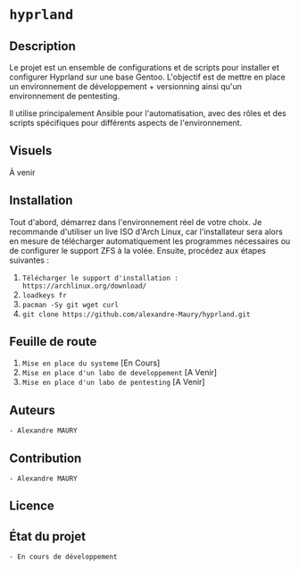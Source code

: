 # `hyprland`

## Description
Le projet est un ensemble de configurations et de scripts pour installer et configurer Hyprland sur une base Gentoo.
L'objectif est de mettre en place un environnement de développement + versionning ainsi qu'un environnement de pentesting.

Il utilise principalement Ansible pour l'automatisation, avec des rôles et des scripts spécifiques pour différents aspects de l'environnement.

## Visuels
À venir

## Installation

Tout d'abord, démarrez dans l'environnement réel de votre choix. Je recommande d'utiliser un live ISO d'Arch Linux, car l'installateur sera alors en mesure de télécharger automatiquement les programmes nécessaires ou de configurer le support ZFS à la volée. Ensuite, procédez aux étapes suivantes :

1. `Télécharger le support d'installation : https://archlinux.org/download/`
2. `loadkeys fr`
3. `pacman -Sy git wget curl`
3. `git clone https://github.com/alexandre-Maury/hyprland.git`


## Feuille de route
1. `Mise en place du systeme` [En Cours]
2. `Mise en place d'un labo de developpement` [A Venir]
3. `Mise en place d'un labo de pentesting` [A Venir]

## Auteurs
`- Alexandre MAURY`

## Contribution
`- Alexandre MAURY`

## Licence

## État du projet
`- En cours de développement`